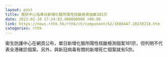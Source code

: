 ```yaml
---
layout: post
title: 衞防中心指單日新增化驗所陽性核酸檢測個案181宗
date: 2023-02-18 17:24:03.000000000 +08:00
link: https://news.rthk.hk/rthk/ch/component/k2/1688447-20230218.htm
categories: rthk
---
```


衞生防護中心在網頁公布，單日新增化驗所陽性核酸檢測個案181宗，但列明不代表全港確診個案。另外，與新冠病毒有關的新增死亡個案就有5宗。
